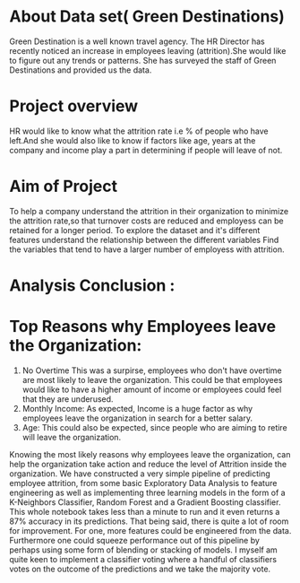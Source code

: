 # About Data set( Green Destinations)
Green Destination is a well known travel agency. The HR Director has recently noticed an increase in employees leaving (attrition).She would like to figure out any trends or patterns. She has surveyed the staff of Green Destinations and provided us the data.
# Project overview
HR would like to know what the attrition rate i.e % of people who have left.And she would also like to know if factors like age, years at the company and income play a part in determining if people will leave of not.
# Aim of Project
To help a company understand the attrition in their organization to minimize the attrition rate,so that turnover costs are reduced and employess can be retained for a longer period. To explore the dataset and it's different features understand the relationship between the different variables Find the variables that tend to have a larger number of employess with attrition.
# Analysis Conclusion :
# Top Reasons why Employees leave the Organization:
1. No Overtime This was a surpirse, employees who don't have overtime are most likely to leave the 
    organization. This could be that employees would like to have a higher amount of income or employees could 
     feel that they are underused.
 2. Monthly Income: As expected, Income is a huge factor as why employees leave the organization in search for
   a better salary.
3. Age: This could also be expected, since people who are aiming to retire will leave the organization.

Knowing the most likely reasons why employees leave the organization, can help the organization take action and reduce the level of Attrition inside the organization.
We have constructed a very simple pipeline of predicting employee attrition, from some basic Exploratory Data Analysis to feature engineering as well as implementing three learning models in the form of a K-Neighbors Classifier, Random Forest and a Gradient Boosting classifier. This whole notebook takes less than a minute to run and it even returns a 87% accuracy in its predictions.
That being said, there is quite a lot of room for improvement. For one, more features could be engineered from the data. Furthermore one could squeeze performance out of this pipeline by perhaps using some form of blending or stacking of models. I myself am quite keen to implement a classifier voting where a handful of classifiers votes on the outcome of the predictions and we take the majority vote.

